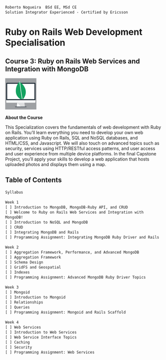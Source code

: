 ```
Roberto Nogueira  BSd EE, MSd CE
Solution Integrator Experienced - Certified by Ericsson
```
# Ruby on Rails Web Development Specialisation

## Course 3: Ruby on Rails Web Services and Integration with MongoDB

![ebook cover](images/ebook_cover.png)

**About the Course**

This Specialization covers the fundamentals of web development with Ruby on Rails. You’ll learn everything you need to develop your own web application using Ruby on Rails, SQL and NoSQL databases, and HTML/CSS, and Javascript. We will also touch on advanced topics such as security, services using HTTP/RESTful access patterns, and user access and user experience from multiple device platforms. In the final Capstone Project, you’ll apply your skills to develop a web application that hosts uploaded photos and displays them using a map.

## Table of Contents

```
Syllabus

Week 1
[ ] Introduction to MongoDB, MongoDB-Ruby API, and CRUD
[ ] Welcome to Ruby on Rails Web Services and Integration with MongoDB!
[ ] Introduction to NoSQL and MongoDB
[ ] CRUD
[ ] Integrating MongoDB and Rails
[ ] Programming Assignment: Integrating MongoDB Ruby Driver and Rails

Week 2
[ ] Aggregation Framework, Performance, and Advanced MongoDB
[ ] Aggregation Framework
[ ] Schema Design
[ ] GridFS and Geospatial
[ ] Indexes
[ ] Programming Assignment: Advanced MongoDB Ruby Driver Topics

Week 3
[ ] Mongoid
[ ] Introduction to Mongoid
[ ] Relationships
[ ] Queries
[ ] Programming Assignment: Mongoid and Rails Scaffold

Week 4
[ ] Web Services
[ ] Introduction to Web Services
[ ] Web Service Interface Topics
[ ] Caching
[ ] Security
[ ] Programming Assignment: Web Services
```
